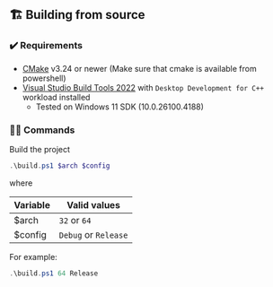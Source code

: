 ## 🏗️ Building from source

### ✔️ Requirements

- [CMake] v3.24 or newer (Make sure that cmake is available from powershell)
- [Visual Studio Build Tools 2022] with `Desktop Development for C++` workload installed
    - Tested on Windows 11 SDK (10.0.26100.4188)

### 👨‍💻 Commands

Build the project

```powershell
.\build.ps1 $arch $config
```

where

| Variable | Valid values         |
|----------|----------------------|
| $arch    | `32` or `64`         |
| $config  | `Debug` or `Release` |

For example:

```powershell
.\build.ps1 64 Release
```

[Visual Studio Build Tools 2022]: https://visualstudio.microsoft.com/downloads/#build-tools-for-visual-studio-2022

[CMake]: https://cmake.org/
